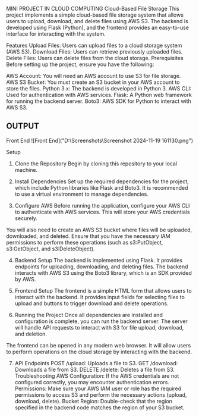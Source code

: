 MINI PROJECT IN CLOUD COMPUTING
Cloud-Based File Storage
This project implements a simple cloud-based file storage system that allows users to upload, download, and delete files using AWS S3. The backend is developed using Flask (Python), and the frontend provides an easy-to-use interface for interacting with the system.

Features
Upload Files: Users can upload files to a cloud storage system (AWS S3).
Download Files: Users can retrieve previously uploaded files.
Delete Files: Users can delete files from the cloud storage.
Prerequisites
Before setting up the project, ensure you have the following:

AWS Account: You will need an AWS account to use S3 for file storage.
AWS S3 Bucket: You must create an S3 bucket in your AWS account to store the files.
Python 3.x: The backend is developed in Python 3.
AWS CLI: Used for authentication with AWS services.
Flask: A Python web framework for running the backend server.
Boto3: AWS SDK for Python to interact with AWS S3.
## OUTPUT

Front End 
   ![Front End]("D:\Screenshots\Screenshot 2024-11-19 161130.png")


Setup
1. Clone the Repository
Begin by cloning this repository to your local machine.

2. Install Dependencies
Set up the required dependencies for the project, which include Python libraries like Flask and Boto3. It is recommended to use a virtual environment to manage dependencies.

3. Configure AWS
Before running the application, configure your AWS CLI to authenticate with AWS services. This will store your AWS credentials securely.

You will also need to create an AWS S3 bucket where files will be uploaded, downloaded, and deleted. Ensure that you have the necessary IAM permissions to perform these operations (such as s3:PutObject, s3:GetObject, and s3:DeleteObject).

4. Backend Setup
The backend is implemented using Flask. It provides endpoints for uploading, downloading, and deleting files. The backend interacts with AWS S3 using the Boto3 library, which is an SDK provided by AWS.

5. Frontend Setup
The frontend is a simple HTML form that allows users to interact with the backend. It provides input fields for selecting files to upload and buttons to trigger download and delete operations.

6. Running the Project
Once all dependencies are installed and configuration is complete, you can run the backend server. The server will handle API requests to interact with S3 for file upload, download, and deletion.

The frontend can be opened in any modern web browser. It will allow users to perform operations on the cloud storage by interacting with the backend.

7. API Endpoints
POST /upload: Uploads a file to S3.
GET /download: Downloads a file from S3.
DELETE /delete: Deletes a file from S3.
Troubleshooting
AWS Configuration: If the AWS credentials are not configured correctly, you may encounter authentication errors.
Permissions: Make sure your AWS IAM user or role has the required permissions to access S3 and perform the necessary actions (upload, download, delete).
Bucket Region: Double-check that the region specified in the backend code matches the region of your S3 bucket.
